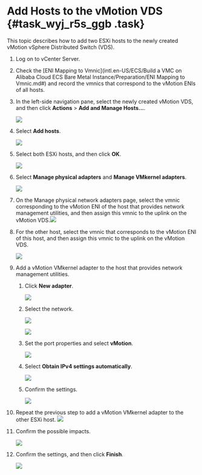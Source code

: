 # Add Hosts to the vMotion VDS {#task_wyj_r5s_ggb .task}

This topic describes how to add two ESXi hosts to the newly created vMotion vSphere Distributed Switch \(VDS\).

1.  Log on to vCenter Server. 
2.  Check the [ENI Mapping to Vmnic](intl.en-US/ECS/Build a VMC on Alibaba Cloud ECS Bare Metal Instance/Preparation/ENI Mapping to Vmnic.md#) and record the vmnics that correspond to the vMotion ENIs of all hosts. 
3.  In the left-side navigation pane, select the newly created vMotion VDS, and then click **Actions** \> **Add and Manage Hosts...**. 

    ![](http://static-aliyun-doc.oss-cn-hangzhou.aliyuncs.com/assets/img/83715/154857726735592_en-US.png)

4.  Select **Add hosts**. 

    ![](http://static-aliyun-doc.oss-cn-hangzhou.aliyuncs.com/assets/img/83715/154857726735593_en-US.png)

5.  Select both ESXi hosts, and then click **OK**. 

    ![](http://static-aliyun-doc.oss-cn-hangzhou.aliyuncs.com/assets/img/83715/154857726735594_en-US.png)

6.  Select **Manage physical adapters** and **Manage VMkernel adapters**. 

    ![](http://static-aliyun-doc.oss-cn-hangzhou.aliyuncs.com/assets/img/83715/154857726735595_en-US.png)

7.   On the Manage physical network adapters page, select the vmnic corresponding to the vMotion ENI of the host that provides network management utilities, and then assign this vmnic to the uplink on the vMotion VDS.![](http://static-aliyun-doc.oss-cn-hangzhou.aliyuncs.com/assets/img/83715/154857726738002_en-US.png)

 
8.  For the other host, select the vmnic that corresponds to the vMotion ENI of this host, and then assign this vmnic to the uplink on the vMotion VDS. 

    ![](http://static-aliyun-doc.oss-cn-hangzhou.aliyuncs.com/assets/img/83715/154857726738003_en-US.png)

9.  Add a vMotion VMkernel adapter to the host that provides network management utilities. 
    1.  Click **New adapter**. 

        ![](http://static-aliyun-doc.oss-cn-hangzhou.aliyuncs.com/assets/img/83715/154857726735601_en-US.png)

    2.  Select the network. 

        ![](http://static-aliyun-doc.oss-cn-hangzhou.aliyuncs.com/assets/img/83715/154857726735602_en-US.png)

        ![](http://static-aliyun-doc.oss-cn-hangzhou.aliyuncs.com/assets/img/83715/154857726735603_en-US.png)

    3.  Set the port properties and select **vMotion**. 

        ![](http://static-aliyun-doc.oss-cn-hangzhou.aliyuncs.com/assets/img/83715/154857726735605_en-US.png)

    4.  Select **Obtain IPv4 settings automatically**. 

        ![](http://static-aliyun-doc.oss-cn-hangzhou.aliyuncs.com/assets/img/83715/154857726735606_en-US.png)

    5.  Confirm the settings. 

        ![](http://static-aliyun-doc.oss-cn-hangzhou.aliyuncs.com/assets/img/83715/154857726735607_en-US.png)

10. Repeat the previous step to add a vMotion VMkernel adapter to the other ESXi host. ![](http://static-aliyun-doc.oss-cn-hangzhou.aliyuncs.com/assets/img/83715/154857726835608_en-US.png)

 
11. Confirm the possible impacts. 

    ![](http://static-aliyun-doc.oss-cn-hangzhou.aliyuncs.com/assets/img/83715/154857726835609_en-US.png)

12. Confirm the settings, and then click **Finish**. 

    ![](http://static-aliyun-doc.oss-cn-hangzhou.aliyuncs.com/assets/img/83715/154857726835610_en-US.png)


